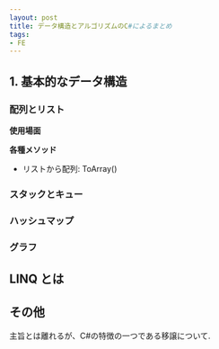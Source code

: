```yaml
---
layout: post
title: データ構造とアルゴリズムのC#によるまとめ 
tags: 
- FE 
---
```


<script src="https://cdn.mathjax.org/mathjax/latest/MathJax.js?config=TeX-AMS-MML_HTMLorMML" type="text/javascript"></script>

## 1.  基本的なデータ構造


### 配列とリスト

**使用場面**



**各種メソッド**
- リストから配列: ToArray()



### スタックとキュー


### ハッシュマップ


### グラフ 



## LINQ とは







## その他
主旨とは離れるが、C#の特徴の一つである移譲について. 


